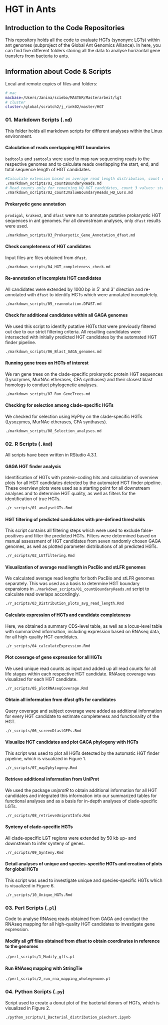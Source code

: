 # HGT in Ants

## Introduction to the Code Repositories

This repository holds all the code to evaluate HGTs (synonym: LGTs) within ant genomes (subproject of the Global Ant Genomics Alliance).
In here, you can find five different folders storing all the data to analyse horizontal gene transfers from bacteria to ants.

## Information about Code & Scripts

Local and remote copies of files and folders: 

```bash
# mac
macbase=/Users/Janina/sciebo/MASTER/Masterarbeit/lgt
# cluster
cluster=/global/scratch2/j_rink02/master/HGT
```
### 01. Markdown Scripts (`.md`)
This folder holds all markdown scripts for different analyses within the Linux environment.

#### Calculation of reads overlapping HGT boundaries
`bedtools` and `samtools` were used to map raw sequencing reads to the respective genomes and to calculate reads overlapping the start, end, and total sequence length of HGT candidates.
```bash
#Calculate extension based on average read length distribution, count one read value per boundary
./markdown_scripts/01_countBoundaryReads.md
# Read counts only for remaining HQ HGT candidates, count 3 values: start, end, complete HGT + extension
./markdown_scripts/02_count3ValueBoundaryReads_HQ_LGTs.md
```

#### Prokaryotic gene annotation 
`prodigal`, `kraken2`, and `dfast` were run to annotate putative prokaryotic HGT sequences in ant genomes. For all downstream analyses, only `dfast` results were used.

```bash
./markdown_scripts/03_Prokaryotic_Gene_Annotation_dfast.md
```

#### Check completeness of HGT candidates
Input files are files obtained from `dfast`.
```bash
./markdown_scripts/04_HGT_completeness_check.md
```

#### Re-annotation of incomplete HGT candidates
All candidates were extended by 1000 bp in 5' and 3' direction and re-annotated with `dfast` to identify HGTs which were annotated incompletely.
```bash
./markdown_scripts/05_reannotation.DFAST.md
```

#### Check for additional candidates within all GAGA genomes
We used this script to identify putative HGTs that were previously filtered out due to our strict filtering criteria. All resulting candidates were intersected with initially predicted HGT candidates by the automated HGT finder pipeline.
```bash
./markdown_scripts/06_Blast_GAGA_genomes.md
```

#### Running gene trees on HGTs of interest
We ran gene trees on the clade-specific prokaryotic protein HGT sequences (Lysozymes, MurNAc etherases, CFA synthases) and their closest blast homologs to conduct phylogenetic analyses.
```bash
./markdown_scripts/07_Run_GeneTrees.md
```

#### Checking for selection among clade-specific HGTs
We checked for selection using HyPhy on the clade-specific HGTs (Lysozymes, MurNAc etherases, CFA synthases).
```bash
./markdown_scripts/08_Selection_analyses.md
```
### 02. R Scripts (`.Rmd`)
All scripts have been written in RStudio 4.3.1.

#### GAGA HGT finder analysis
Identification of HGTs with protein-coding hits and calculation of overview plots for all HGT candidates detected by the automated HGT finder pipeline. These overview plots were used as a starting point for all downstream analyses and to determine HGT quality, as well as filters for the identification of true HGTs.
```bash
./r_scripts/01_analyseLGTs.Rmd
```

#### HGT filtering of predicted candidates with pre-defined thresholds
This script contains all filtering steps which were used to exclude false-positives and filter the predicted HGTs. Filters were determined based on manual assessment of HGT candidates from seven randomly chosen GAGA genomes, as well as plotted parameter distributions of all predicted HGTs.
```bash
./r_scripts/02_LGTfiltering.Rmd
```

#### Visualization of average read length in PacBio and stLFR genomes
We calculated average read lengths for both PacBio and stLFR genomes separately. This was used as a basis to determine HGT boundary expansions in `./markdown_scripts/01_countBoundaryReads.md` script to calculate read overlaps accordingly. 
```bash
./r_scripts/03_Distribution_plots_avg_read_length.Rmd
```

#### Calculate expression of HGTs and candidate completeness
Here, we obtained a summary CDS-level table, as well as a locus-level table with summarized information, including expression based on RNAseq data, for all high-quality HGT candidates.
```bash
./r_scripts/04_calculateExpression.Rmd
```

#### Plot coverage of gene expression for all HGTs
We used unique read counts as input and added up all read counts for all life stages within each respective HGT candidate. RNAseq coverage was visualized for each HGT candidate.

```bash
./r_scripts/05_plotRNAseqCoverage.Rmd
```

#### Obtain all information from dfast gffs for candidates
Query coverage and subject coverage were added as additional information for every HGT candidate to estimate completeness and functionality of the HGT.
```bash
./r_scripts/06_screenDfastGFFs.Rmd
```

#### Visualize HGT candidates and plot GAGA phylogeny with HGTs
This script was used to plot all HGTs detected by the automatic HGT finder pipeline, which is visualized in Figure 1. 
```bash
./r_scripts/07_map2phylogeny.Rmd
```

#### Retrieve additional information from UniProt
We used the package *uniprotR* to obtain additional information for all HGT candidates and integrated this information into our summarized tables for functional analyses and as a basis for in-depth analyses of clade-specific LGTs.
```bash
./r_scripts/08_retrieveUniprotInfo.Rmd
```

#### Synteny of clade-specific HGTs
All clade-specific LGT regions were extended by 50 kb up- and downstream to infer synteny of genes.
```bash
./r_scripts/09_Synteny.Rmd
```

#### Detail analyses of unique and species-specific HGTs and creation of plots for global HGTs
This script was used to investigate unique and species-specific HGTs which is visualized in Figure 6.
```bash
./r_scripts/10_Unique_HGTs.Rmd 
```

### 03. Perl Scripts (`.pl`)
Code to analyse RNAseq reads obtained from GAGA and conduct the RNAseq mapping for all high-quality HGT candidates to investigate gene expression.

#### Modify all gff files obtained from dfast to obtain coordinates in reference to the genomes
```bash
./perl_scripts/1_Modify_gffs.pl
```

#### Run RNAseq mapping with StringTie
```bash
./perl_scripts/2_run_rna_mapping_wholegenome.pl
```
### 04. Python Scripts (`.py`)
Script used to create a donut plot of the bacterial donors of HGTs, which is visualized in Figure 2. 
```bash
./python_scripts/1_Bacterial_distribution_piechart.ipynb
```